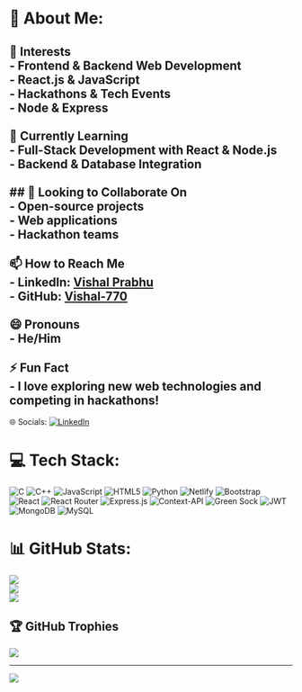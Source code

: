 # 💫 About Me:
## 👀 Interests<br>- Frontend & Backend Web Development<br>- React.js & JavaScript<br>- Hackathons & Tech Events<br>- Node & Express<br><br> 🌱 Currently Learning<br>- Full-Stack Development with React & Node.js<br>- Backend & Database Integration<br><br>## 💞️ Looking to Collaborate On<br>- Open-source projects<br>- Web applications<br>- Hackathon teams<br><br> 📫 How to Reach Me<br>- LinkedIn: [Vishal Prabhu](https://www.linkedin.com/in/vishal-prabhu-130b1a323/)<br>- GitHub: [Vishal-770](https://github.com/Vishal-770)<br><br> 😄 Pronouns<br>- He/Him<br><br> ⚡ Fun Fact<br>- I love exploring new web technologies and competing in hackathons!<br>


🌐 Socials:
[![LinkedIn](https://img.shields.io/badge/LinkedIn-%230077B5.svg?logo=linkedin&logoColor=white)](https://linkedin.com/in/https://www.linkedin.com/in/vishal-prabhu-130b1a323?utm_source=share&utm_campaign=share_via&utm_content=profile&utm_medium=android_app) 

# 💻 Tech Stack:
![C](https://img.shields.io/badge/c-%2300599C.svg?style=for-the-badge&logo=c&logoColor=white) ![C++](https://img.shields.io/badge/c++-%2300599C.svg?style=for-the-badge&logo=c%2B%2B&logoColor=white) ![JavaScript](https://img.shields.io/badge/javascript-%23323330.svg?style=for-the-badge&logo=javascript&logoColor=%23F7DF1E) ![HTML5](https://img.shields.io/badge/html5-%23E34F26.svg?style=for-the-badge&logo=html5&logoColor=white) ![Python](https://img.shields.io/badge/python-3670A0?style=for-the-badge&logo=python&logoColor=ffdd54) ![Netlify](https://img.shields.io/badge/netlify-%23000000.svg?style=for-the-badge&logo=netlify&logoColor=#00C7B7) ![Bootstrap](https://img.shields.io/badge/bootstrap-%238511FA.svg?style=for-the-badge&logo=bootstrap&logoColor=white) ![React](https://img.shields.io/badge/react-%2320232a.svg?style=for-the-badge&logo=react&logoColor=%2361DAFB) ![React Router](https://img.shields.io/badge/React_Router-CA4245?style=for-the-badge&logo=react-router&logoColor=white) ![Express.js](https://img.shields.io/badge/express.js-%23404d59.svg?style=for-the-badge&logo=express&logoColor=%2361DAFB) ![Context-API](https://img.shields.io/badge/Context--Api-000000?style=for-the-badge&logo=react) ![Green Sock](https://img.shields.io/badge/green%20sock-88CE02?style=for-the-badge&logo=greensock&logoColor=white) ![JWT](https://img.shields.io/badge/JWT-black?style=for-the-badge&logo=JSON%20web%20tokens) ![MongoDB](https://img.shields.io/badge/MongoDB-%234ea94b.svg?style=for-the-badge&logo=mongodb&logoColor=white) ![MySQL](https://img.shields.io/badge/mysql-4479A1.svg?style=for-the-badge&logo=mysql&logoColor=white)
# 📊 GitHub Stats:
![](https://github-readme-stats.vercel.app/api?username=Vishal-770&theme=dark&hide_border=false&include_all_commits=true&count_private=true)<br/>
![](https://nirzak-streak-stats.vercel.app/?user=Vishal-770&theme=dark&hide_border=false)<br/>
![](https://github-readme-stats.vercel.app/api/top-langs/?username=Vishal-770&theme=dark&hide_border=false&include_all_commits=true&count_private=true&layout=compact)

## 🏆 GitHub Trophies
![](https://github-profile-trophy.vercel.app/?username=Vishal-770&theme=radical&no-frame=false&no-bg=false&margin-w=4)

---
[![](https://visitcount.itsvg.in/api?id=Vishal-770&icon=0&color=0)](https://visitcount.itsvg.in)

<!-- Proudly created with GPRM ( https://gprm.itsvg.in ) -->